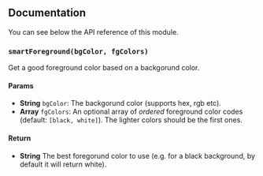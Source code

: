## Documentation

You can see below the API reference of this module.

### `smartForeground(bgColor, fgColors)`
Get a good foreground color based on a backgorund color.

#### Params

- **String** `bgColor`: The backgorund color (supports hex, rgb etc).
- **Array** `fgColors`: An optional array of *ordered* foreground color codes (default: `[black, white]`). The lighter colors should be the first ones.

#### Return
- **String** The best foregorund color to use (e.g. for a black background, by default it will return white).

